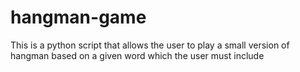# hangman-game
This is a python script that allows the user to play a small version of hangman based on a given word which the user must include
